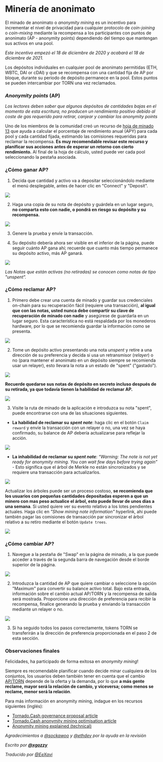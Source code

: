 # Minería de anonimato

El minado de anonimato o _anonymity mining_ es un incentivo para incrementar el nivel de privacidad para cualquier protocolo de _coin-joining_ o _coin-mixing_ mediante la recompensa a los participantes con puntos de anonimato \(AP - anonymity points\) dependiendo del tiempo que mantengan sus activos en una pool.

_Este incentivo empezó el 18 de diciembre de 2020 y acabará el 18 de diciembre de 2021._

Los depósitos individuales en cualquier pool de anonimato permitidas \(ETH, WBTC, DAI or cDAI\) y que se recompensa con una cantidad fija de AP por bloque, durante su periodo de depósito permanece en la pool. Estos puntos se pueden intercambiar por TORN una vez reclamados.

### _Anonymity points_ \(AP\)

_Los lectores deben saber que algunos depósitos de cantidades bajas en el momento de esta escritura, no producen un rendimiento positivo debido al coste de gas requerido para retirar, canjear y cambiar los anonymity points_

Uno de los miembros de la comunidad creó un recurso de [hoja de minado 13](https://torn.community/t/anonymity-mining-spreadsheet/720) que ayuda a calcular el porcentaje de rendimiento anual \(APY\) para cada pool y cada cantidad fijada, estimando las comisiones requeridas para reclamar la recompensa. **Es muy recomendable revisar este recurso y planificar sus acciones antes de esperar un retorno con cierto rendimiento.** Al final de la hoja de cálculo, usted puede ver cada pool seleccionando la pestaña asociada.

### ¿Cómo ganar AP?

1. Decida que cantidad y activo va a depositar seleccionándolo mediante el menú desplegable, antes de hacer clic en "Connect" y "Deposit".

![](.gitbook/assets/m3fh0gl.png)

2. Haga una copia de su nota de depósito y guárdela en un lugar seguro, **no comparta esto con nadie, o pondrá en riesgo su depósito y su recompensa.**

![](.gitbook/assets/vhustru.png)

3. Genere la prueba y envíe la transacción.

4. Su depósito debería ahora ser visible en el inferior de la página, puede seguir cuánto AP gana ahí; recuerde que cuanto más tiempo permanece su depósito activo, más AP ganará.

![](.gitbook/assets/k6juetp.png)

_Las Notas que están activas \(no retiradas\) se conocen como notas de tipo "unspent"._

### ¿Cómo reclamar AP?

1. Primero debe crear una cuenta de minado y guardar sus credenciales on-chain para su recuperación fácil \(requiere una transacción\), **al igual que con las notas, usted nunca debe compartir su clave de recuperación de minado con nadie** y asegúrese de guardarla en un lugar seguro. Esta característica no está respaldada por los monederos hardware, por lo que se recomienda guardar la información como se presenta.

![](.gitbook/assets/lskzkgk.png)

2. Tome un depósito activo presentando una nota _unspent_ y retire a una dirección de su preferencia y decida si usa un retransmisor \(_relayer_\) o no \(para mantener el anonimato en un depósito siempre se recomienda usar un relayer\), esto llevara la nota a un estado de "spent" \("gastado"\).

![](.gitbook/assets/aid86cj.png)

**Recuerde quedarse sus notas de depósito en secreto incluso después de su retirada, ya que todavía tienen la habilidad de reclamar AP.**

![](.gitbook/assets/bpsqxxr.png)

3. Visite la ruta de minado de la aplicación e introduzca su nota "spent", puede encontrarse con una de las situaciones siguientes.

* **La habilidad de reclamar su** _**spent note**_: haga clic en el botón `Claim reward` y envíe la transacción con un relayer o no, una vez se haya confirmado, su balance de AP debería actualizarse para reflejar la acción.

![](.gitbook/assets/e9jyqhu.png)

 

* **La inhabilidad de reclamar su** _**spent note**_: _“Warning: The note is not yet ready for anonymity mining. You can wait few days before trying again”_ - Esto significa que el árbol de Merkle no están sincronizados y se requiere una transacción para actualizarlos.

![](.gitbook/assets/i6qtr0f.png)

Actualizar los árboles puede ser un proceso costoso, **se recomienda que los usuarios con pequeñas cantidades depositadas esperen a que un minero con mas peso actualice el árbol, esto puede llevar de unos días a una semana**. Si usted quiere ver su evento relativo a los lotes pendientes actuales. Haga clic en _"Show mining note information"_ hyperlink, ahi puede también pagar las comisiones de transacción par sincronizar el árbol relativo a su retiro mediante el botón `Update trees`.

![](.gitbook/assets/d8dmxjj.png)

### ¿Cómo cambiar AP?

1. Navegue a la pestaña de "Swap" en la página de minado, a la que puede acceder a través de la segunda barra de navegación desde el borde superior de la página.

![](.gitbook/assets/ahrjxbq.png)

2. Introduzca la cantidad de AP que quiere cambiar o seleccione la opción "Maximum" para convertir su balance activo total. Bajo esta entrada, información sobre el cambio actual AP/TORN y la recompensa de salida será mostrada. Proporcione una dirección de preferencia para recibir la recompensa, finalice generando la prueba y enviando la transacción mediante un relayer o no.

![](.gitbook/assets/wo55lao.png)

3. Si ha seguido todos los pasos correctamente, tokens TORN se transferirán a la dirección de preferencia proporcionada en el paso 2 de esta sección.

### Observaciones finales

Felicidades, ha participado de forma exitosa en _anonymity mining_!

Siempre es recomendable planificar cuando decide minar cualquiera de los conjuntos, los usuarios deben también tener en cuenta que el cambio [AP/TORN](https://duneanalytics.com/luckyallocator/Daily-AP-TORN-Rate-v2) depende de la oferta y la demanda, por lo que **a más gente reclame, mayor será la relación de cambio, y viceversa; como menos se reclame, menor será la relación**.

Para más información en anonymity mining, indague en los recursos siguientes \(inglés\):

* [Tornado.Cash governance proposal article](https://tornado-cash.medium.com/tornado-cash-governance-proposal-a55c5c7d0703)
* [Tornado.Cash anonymity mining optimisation article](https://tornado-cash.medium.com/gas-price-claimed-anonymity-mining-a-victim-but-now-everyone-can-claim-ap-5441aaa32a1a) 
* [Anonymity mining explained \(technical\)](https://torn.community/t/anonymity-mining-technical-overview/15)

_Agradecimientos a_ [_@sockawoo_](https://torn.community/u/sockawoo) _y_ [_@ethdev_](https://torn.community/u/ethdev) _por la ayuda en la revisión_

_Escrito por_ [_**@xgozzy**_](https://torn.community/u/xgozzy/summary)

_Traducido por_ [_@EeXavi_](https://twitter.com/EeXavi?s=09)

